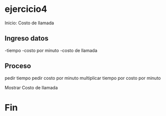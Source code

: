 # ejercicio4

Inicio: Costo de llamada

## Ingreso datos
-tiempo
-costo por minuto
-costo de llamada

## Proceso

pedir tiempo
pedir costo por minuto
multiplicar tiempo por costo por minuto 

Mostrar Costo de llamada

# Fin #
